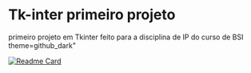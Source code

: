 # Tk-inter primeiro projeto
 primeiro projeto em Tkinter feito para a disciplina de IP do curso de BSI
theme=github_dark"

[![Readme Card](https://github-readme-stats.vercel.app/api/pin/?username=AurileneBagagi&theme=github_dark&repo=github-readme-stats)](https://github.com/anuraghazra/github-readme-stats)
